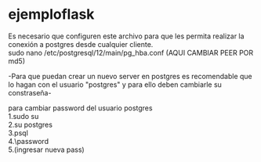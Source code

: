 # ejemploflask
Es necesario que configuren este archivo para que les permita realizar la conexión a postgres desde cualquier cliente.<br /> 
sudo nano /etc/postgresql/12/main/pg_hba.conf  (AQUI CAMBIAR PEER POR md5)


-Para que puedan crear un nuevo server en postgres es recomendable que lo hagan con el usuario "postgres" y para ello deben cambiarle su constraseña- <br /> 

para cambiar password del usuario postgres <br /> 
1.sudo su  <br /> 
2.su postgres <br /> 
3.psql <br /> 
4.\password  <br /> 
5.(ingresar nueva pass) <br /> 
